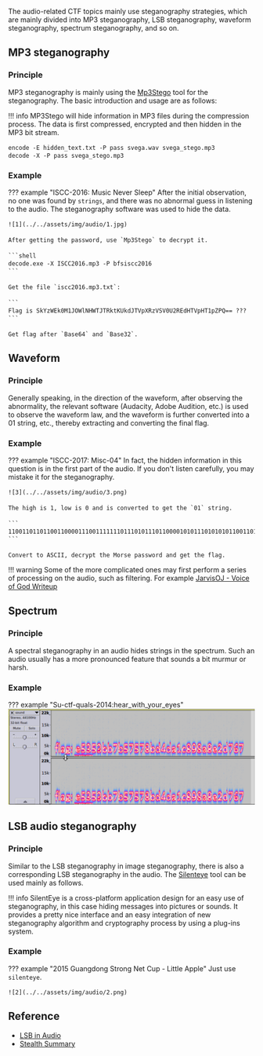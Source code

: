 The audio-related CTF topics mainly use steganography strategies, which are mainly divided into MP3 steganography, LSB
steganography, waveform steganography, spectrum steganography, and so on.

## MP3 steganography

### Principle

MP3 steganography is mainly using the [Mp3Stego](<http://www.petitcolas.net/steganography/mp3stego/>) tool for
the steganography. The basic introduction and usage are as follows:

!!! info
    MP3Stego will hide information in MP3 files during the compression process. The data is first compressed, 
    encrypted and then hidden in the MP3 bit stream.

```shell
encode -E hidden_text.txt -P pass svega.wav svega_stego.mp3
decode -X -P pass svega_stego.mp3
```

### Example

??? example "ISCC-2016: Music Never Sleep"
    After the initial observation, no one was found by `strings`, and there was no abnormal guess in listening to the audio.
    The steganography software was used to hide the data.
    
    ![1](../../assets/img/audio/1.jpg)
    
    After getting the password, use `Mp3Stego` to decrypt it.
    
    ```shell
    decode.exe -X ISCC2016.mp3 -P bfsiscc2016
    ```
    
    Get the file `iscc2016.mp3.txt`:
    
    ```
    Flag is SkYzWEk0M1JOWlNHWTJTRktKUkdJTVpXRzVSV0U2REdHTVpHT1pZPQ== ???
    ```
    
    Get flag after `Base64` and `Base32`.
    
## Waveform

### Principle

Generally speaking, in the direction of the waveform, after observing the abnormality, the relevant software (Audacity,
Adobe Audition, etc.) is used to observe the waveform law, and the waveform is further converted into a 01 string, etc.,
thereby extracting and converting the final flag.

### Example

??? example "ISCC-2017: Misc-04"
    In fact, the hidden information in this question is in the first part of the audio. If you don't listen carefully,
    you may mistake it for the steganography.

    ![3](../../assets/img/audio/3.png)

    The high is 1, low is 0 and is converted to get the `01` string.
    
    ```
    110011011011001100001110011111110111010111011000010101110101010110011011101011101110110111011110011111101
    ```

    Convert to ASCII, decrypt the Morse password and get the flag.

!!! warning
    Some of the more complicated ones may first perform a series of processing on the audio, such as filtering. 
    For example [JarvisOJ - Voice of God Writeup](<https://www.40huo.cn/blog/jarvisoj-misc-writeup.html>)

## Spectrum

### Principle

A spectral steganography in an audio hides strings in the spectrum. Such an audio usually has a more pronounced feature 
that sounds a bit murmur or harsh.

### Example

??? example "Su-ctf-quals-2014:hear_with_your_eyes"
    ![4](../../assets/img/audio/4.png)

## LSB audio steganography

### Principle

Similar to the LSB steganography in image steganography, there is also a corresponding LSB steganography in the audio.
The [Silenteye](<http://silenteye.v1kings.io/>) tool can be used mainly as follows.

!!! info 
    SilentEye is a cross-platform application design for an easy use of steganography, in this case hiding messages 
    into pictures or sounds. It provides a pretty nice interface and an easy integration of new steganography algorithm
    and cryptography process by using a plug-ins system.

### Example

??? example "2015 Guangdong Strong Net Cup - Little Apple"
    Just use `silenteye`.

    ![2](../../assets/img/audio/2.png)

## Reference

- [LSB in Audio](<https://ethackal.github.io/2015/10/05/derbycon-ctf-wav-steganography/>)
- [Stealth Summary](<http://bobao.360.cn/learning/detail/243.html>)
